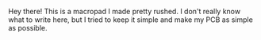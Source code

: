Hey there! This is a macropad I made pretty rushed. I don't really know what to write here, but I tried to keep it simple and make my PCB as simple as possible.

